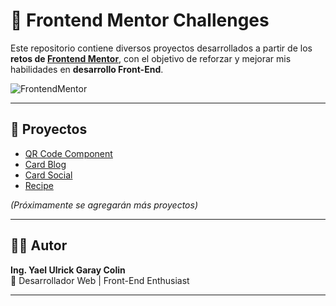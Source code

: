 # 🚀 Frontend Mentor Challenges

Este repositorio contiene diversos proyectos desarrollados a partir de los **retos de [Frontend Mentor](https://www.frontendmentor.io/)**, con el objetivo de reforzar y mejorar mis habilidades en **desarrollo Front-End**.

![FrontendMentor](https://encrypted-tbn0.gstatic.com/images?q=tbn:ANd9GcRje2Heozz1iLA-kSbq382CM_fj2zIAelhpug&s)

---

## 📂 Proyectos

- [QR Code Component](Proyectos/qr-code-component-main/index.html)
- [Card Blog](Proyectos\blog-preview-card-main\index.html)
- [Card Social](Proyectos\social-links-profile-main\index.html)
- [Recipe](Proyectos\recipe-page-main\index.html)

*(Próximamente se agregarán más proyectos)*

---

## 👨‍💻 Autor

**Ing. Yael Ulrick Garay Colin**  
💼 Desarrollador Web | Front-End Enthusiast  

---
